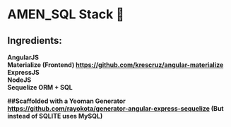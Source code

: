 # AMEN_SQL Stack 🙏
## Ingredients:<br />
<b>A<b/>ngularJS<br />
<b>M<b/>aterialize (Frontend) https://github.com/krescruz/angular-materialize<br />
<b>E<b/>xpressJS<br />
<b>N<b/>odeJS<br />
<b>S<b/>equelize ORM + <b>SQL<b/><br />

##Scaffolded with a Yeoman Generator https://github.com/rayokota/generator-angular-express-sequelize
(But instead of SQLITE uses MySQL)
